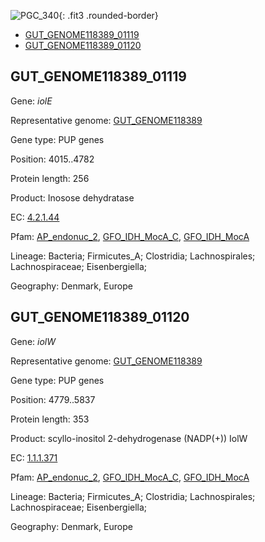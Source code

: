 ![PGC_340](../static/images/Clusters_figure/PGC_340.jpg){: .fit3 .rounded-border}

<ul id="myTab" class="nav nav-tabs">
  <li class="active">
        <a href="#tab1" data-toggle="tab">GUT_GENOME118389_01119</a>
  </li>
<li><a href="#tab2" data-toggle="tab">GUT_GENOME118389_01120</a></li>
</ul>

<div id="myTabContent" class="tab-content">
  <div class="tab-pane fade in active" id="tab1">

<h2 id="GUT_GENOME118389_01119">GUT_GENOME118389_01119</h2>
<p>Gene: <em>iolE</em>
<p>Representative genome: <a href="https://www.ebi.ac.uk/metagenomics/genomes/MGYG-HGUT-00312">GUT_GENOME118389</a></p>
<p>Gene type: PUP genes</p>
<p>Position: 4015..4782</p>
<p>Protein length: 256</p>
<p>Product: Inosose dehydratase</p>
<p>EC: <a href="https://www.brenda-enzymes.org/enzyme.php?ecno=4.2.1.44">4.2.1.44</a></p>
<p>Pfam: <a href="http://pfam.xfam.org/family/AP_endonuc_2">AP_endonuc_2</a>, <a href="http://pfam.xfam.org/family/GFO_IDH_MocA_C">GFO_IDH_MocA_C</a>, <a href="http://pfam.xfam.org/family/GFO_IDH_MocA">GFO_IDH_MocA</a></p>
<p>Lineage: Bacteria; Firmicutes_A; Clostridia; Lachnospirales; Lachnospiraceae; Eisenbergiella; </p>
<p>Geography: Denmark, Europe</p>
  </div>

  <div class="tab-pane fade" id="tab2">

<h2 id="GUT_GENOME118389_01120">GUT_GENOME118389_01120</h2>
<p>Gene: <em>iolW</em></p>
<p>Representative genome: <a href="https://www.ebi.ac.uk/metagenomics/genomes/MGYG-HGUT-00312">GUT_GENOME118389</a></p>
<p>Gene type: PUP genes</p>
<p>Position: 4779..5837</p>
<p>Protein length: 353</p>
<p>Product: scyllo-inositol 2-dehydrogenase (NADP(+)) IolW</p>
<p>EC: <a href="https://www.brenda-enzymes.org/enzyme.php?ecno=1.1.1.371">1.1.1.371</a></p>
<p>Pfam: <a href="http://pfam.xfam.org/family/AP_endonuc_2">AP_endonuc_2</a>, <a href="http://pfam.xfam.org/family/GFO_IDH_MocA_C">GFO_IDH_MocA_C</a>, <a href="http://pfam.xfam.org/family/GFO_IDH_MocA">GFO_IDH_MocA</a></p>
<p>Lineage: Bacteria; Firmicutes_A; Clostridia; Lachnospirales; Lachnospiraceae; Eisenbergiella; </p>
<p>Geography: Denmark, Europe</p>

  </div>
</div>
